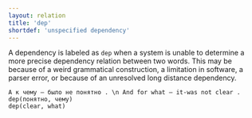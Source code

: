 ```yaml
---
layout: relation
title: 'dep'
shortdef: 'unspecified dependency'
---
```


A dependency is labeled as `dep` when a system is unable to
determine a more precise dependency relation between two words.  This
may be because of a weird grammatical construction, a limitation in
software, a parser error, or
because of an unresolved long distance dependency.

~~~ sdparse
А к чему – было не понятно . \n And for what – it-was not clear .
dep(понятно, чему)
dep(clear, what)
~~~

